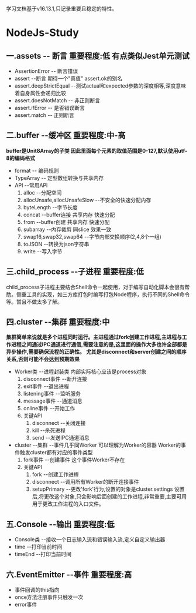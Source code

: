 
学习文档基于v16.13.1,只记录重要且稳定的特性。
# NodeJs-Study
## 一.assets -- 断言 重要程度:低  有点类似Jest单元测试
- AssertionError -- 断言错误
- assert --断言  期待一个"真值" assert.ok的别名
- assert.deepStrictEqual --测试actual和expected参数的深度相等,深度意味着自身属性会递归比较
- assert.doesNotMatch -- 非正则断言
- assert.ifError -- 是否错误断言
- assert.match -- 正则断言

## 二.buffer --缓冲区 重要程度:中-高
**buffer是Unit8Array的子类 因此里面每个元素的取值范围是0-127,默认使用utf-8的编码格式**
- format  -- 编码规则
- TypeArray  -- 定型数组转换与共享内存
- API --常用API
  1. alloc  --分配空间
  2. allocUnsafe,allocUnsafeSlow --不安全的快速分配内存
  3. byteLength --字节长度
  4. concat --buffer连接 共享内存 快速分配
  5. from --buffer创建 共享内存 快速分配
  6. subarray --内存裁剪 同slice 效果一致
  7. swap16,swap32,swap64 --字节内部交换顺序(2,4,8个一组)
  8. toJSON  --转换为json字符串
  9. write --写入字节

## 三.child_process --子进程 重要程度:低
child_process子进程主要结合Shell命令一起使用，对于编写自动化脚本会很有帮助。侧重工具的实现，如三方库打包时编写打包Node程序，执行不同的Shell命令等。暂且不做太多了解。
## 四.cluster --集群 重要程度:中
**集群简单来说就是多个进程同时运行。主进程通过fork创建工作进程,主进程与工作进程之间通过IPC通道进行通信,需要注意的是,这里面的操作大多也许全部都是异步操作,需要确保流程的正确性。**
**尤其是disconnect和server创建之间的顺序关系,否则可能不会达到预期效果**
- Worker类  --进程封装类 内部实际核心应该是process对象
  1. disconnect事件  --断开连接
  2. exit事件  --退出进程
  3. listening事件  --监听服务
  4. message事件  --通道消息
  5. online事件  --开始工作
  6. 关键API
     1. disconnect --关闭连接
     2. kill  --杀死进程
     3. send  --发送IPC通道消息
- cluster  --集群 --事件几乎同Worker 可以理解为Worker的容器 Worker的事件触发cluster都有对应的事件类型
  1. fork事件 --创建事件  这个事件Worker不存在 
  2. 关键API
     1. fork  --创建工作进程
     2. disconnect  --调用所有Worker的断开连接事件
     3. setupPrimary --更改'fork'行为,设置的对象是cluster.settings 设置后,将更改这个对象,只会影响后面创建的工作进程,非常重要,主要可用用于更改工作进程的入口文件。

## 五.Console  --输出 重要程度:低
- Console类  --接收一个日志输入流和错误输入流,定义自定义输出器
- time  --打印当前时间
- timeEnd  --打印当前时间 

## 六.EventEmitter  --事件 重要程度:高
- 事件回调的this指向
- once方法注册事件只触发一次
- error事件